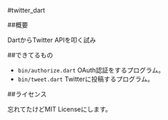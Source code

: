 #twitter_dart

##概要

DartからTwitter APIを叩く試み

##できてるもの

  - `bin/authorize.dart` OAuth認証をするプログラム。
  - `bin/tweet.dart` Twitterに投稿するプログラム。

##ライセンス

忘れてたけどMIT Licenseにします。
